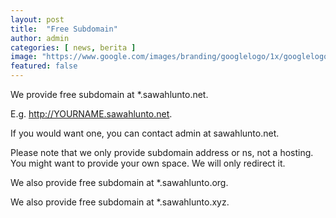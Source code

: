 ```yaml
---
layout: post
title:  "Free Subdomain" 
author: admin
categories: [ news, berita ]
image: "https://www.google.com/images/branding/googlelogo/1x/googlelogo_color_272x92dp.png"
featured: false
---
```

We provide free subdomain at *.sawahlunto.net.

E.g. http://YOURNAME.sawahlunto.net.

If you would want one, you can contact admin at sawahlunto.net.

Please note that we only provide subdomain address or ns, not a hosting. You might want to provide your own space. We will only redirect it.

We also provide free subdomain at *.sawahlunto.org.

We also provide free subdomain at *.sawahlunto.xyz.
